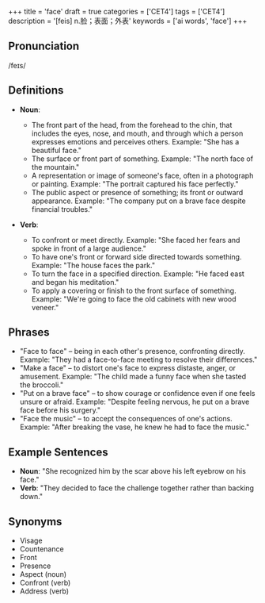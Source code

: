 +++
title = 'face'
draft = true
categories = ['CET4']
tags = ['CET4']
description = '[feis] n.脸；表面；外表'
keywords = ['ai words', 'face']
+++

## Pronunciation
/feɪs/

## Definitions
- **Noun**: 
  - The front part of the head, from the forehead to the chin, that includes the eyes, nose, and mouth, and through which a person expresses emotions and perceives others. Example: "She has a beautiful face."
  - The surface or front part of something. Example: "The north face of the mountain."
  - A representation or image of someone's face, often in a photograph or painting. Example: "The portrait captured his face perfectly."
  - The public aspect or presence of something; its front or outward appearance. Example: "The company put on a brave face despite financial troubles."
  
- **Verb**:
  - To confront or meet directly. Example: "She faced her fears and spoke in front of a large audience."
  - To have one's front or forward side directed towards something. Example: "The house faces the park."
  - To turn the face in a specified direction. Example: "He faced east and began his meditation."
  - To apply a covering or finish to the front surface of something. Example: "We're going to face the old cabinets with new wood veneer."

## Phrases
- "Face to face" – being in each other's presence, confronting directly. Example: "They had a face-to-face meeting to resolve their differences."
- "Make a face" – to distort one's face to express distaste, anger, or amusement. Example: "The child made a funny face when she tasted the broccoli."
- "Put on a brave face" – to show courage or confidence even if one feels unsure or afraid. Example: "Despite feeling nervous, he put on a brave face before his surgery."
- "Face the music" – to accept the consequences of one's actions. Example: "After breaking the vase, he knew he had to face the music."

## Example Sentences
- **Noun**: "She recognized him by the scar above his left eyebrow on his face."
- **Verb**: "They decided to face the challenge together rather than backing down."

## Synonyms
- Visage
- Countenance
- Front
- Presence
- Aspect (noun)
- Confront (verb)
- Address (verb)
